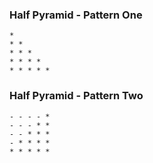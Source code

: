### Half Pyramid - Pattern One

``` 
*
* *
* * *
* * * * 
* * * * *
```

### Half Pyramid - Pattern Two

```
- - - - *
- - - * *
- - * * *
- * * * *
* * * * *
```